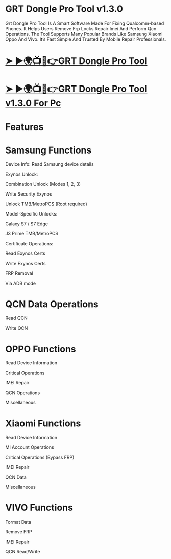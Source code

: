 # GRT Dongle Pro Tool v1.3.0
Grt Dongle Pro Tool Is A Smart Software Made For Fixing Qualcomm-based Phones. It Helps Users Remove Frp Locks Repair Imei And Perform Qcn Operations. The Tool Supports Many Popular Brands Like Samsung Xiaomi Oppo And Vivo. It’s Fast Simple And Trusted By Mobile Repair Professionals.
# [➤ ►🌍📺📱👉GRT Dongle Pro Tool](https://a2zflashfile.com/grt-dongle-pro-tool/)
# [➤ ►🌍📺📱👉GRT Dongle Pro Tool v1.3.0 For Pc](https://gsmatoztool.com/grt-dongle-pro-tool/)
# Features
# Samsung Functions

Device Info: Read Samsung device details

Exynos Unlock:

Combination Unlock (Modes 1, 2, 3)

Write Security Exynos

Unlock TMB/MetroPCS (Root required)

Model-Specific Unlocks:

Galaxy S7 / S7 Edge

J3 Prime TMB/MetroPCS

Certificate Operations:

Read Exynos Certs

Write Exynos Certs

FRP Removal

Via ADB mode

# QCN Data Operations

Read QCN

Write QCN

# OPPO Functions

Read Device Information

Critical Operations

IMEI Repair

QCN Operations

Miscellaneous

# Xiaomi Functions

Read Device Information

MI Account Operations

Critical Operations (Bypass FRP)

IMEI Repair

QCN Data

Miscellaneous

# VIVO Functions

Format Data

Remove FRP

IMEI Repair

QCN Read/Write

